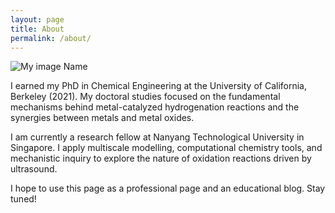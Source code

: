 ```yaml
---
layout: page
title: About
permalink: /about/
---
```


![My image Name]({{site.baseurl}}/assets/images/profile_photo.jpg)

I earned my PhD in Chemical Engineering at the University of California, Berkeley (2021). My doctoral studies focused on the fundamental mechanisms behind metal-catalyzed hydrogenation reactions and the synergies between metals and metal oxides. 

I am currently a research fellow at Nanyang Technological University in Singapore. I apply multiscale modelling, computational chemistry tools, and mechanistic inquiry to explore the nature of oxidation reactions driven by ultrasound. 

I hope to use this page as a professional page and an educational blog. Stay tuned!


